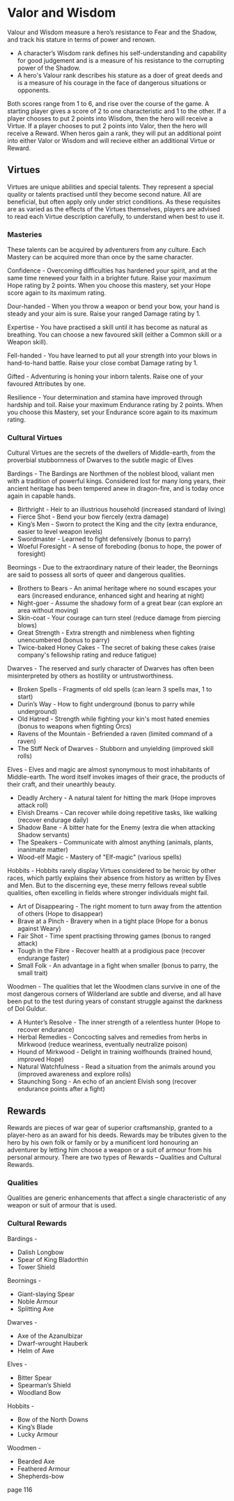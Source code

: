# Valor and Wisdom

Valour and Wisdom measure a hero’s resistance to Fear and the Shadow, and track his stature in terms of power and renown. 

* A character’s Wisdom rank defines his self-understanding and capability for good judgement and is a measure of his resistance to the corrupting power of the Shadow.
* A hero's Valour rank describes his stature as a doer of great deeds and is a measure of his courage in the face of dangerous situations or opponents.  

Both scores range from 1 to 6, and rise over the course of the game.  A starting player gives a score of 2 to one characteristic and 1 to the other. If a player chooses to put 2 points into Wisdom, then the hero will receive a Virtue. If a player chooses to put 2 points into Valor, then the hero will receive a Reward.   When heros gain a rank, they will put an additional point into either Valor or Wisdom and will recieve either an additional Virtue or Reward.

## Virtues

Virtues are unique abilities and special talents.  They represent a special quality or talents practised until they become second nature.  All are beneficial, but often apply only under strict conditions. As these requisites are as varied as the effects of the Virtues themselves, players are advised to read each Virtue description carefully, to understand when best to use it. 

### Masteries

These talents can be acquired by adventurers from any culture. Each Mastery can be acquired more than once by the same character.

Confidence - Overcoming difficulties has hardened your spirit, and at the same time renewed your faith in a brighter future.  Raise your maximum Hope rating by 2 points. When you choose this mastery, set your Hope score again to its maximum rating.

Dour-handed - When you throw a weapon or bend your bow, your hand is steady and your aim is sure.  Raise your ranged Damage rating by 1. 

Expertise - You have practised a skill until it has become as natural as breathing.  You can choose a new favoured skill (either a Common skill or a Weapon skill).
 
Fell-handed - You have learned to put all your strength into your blows in hand-to-hand battle.  Raise your close combat Damage rating by 1.

Gifted - Adventuring is honing your inborn talents. Raise one of your favoured Attributes by one. 

Resilience - Your determination and stamina have improved through hardship and toil.  Raise your maximum Endurance rating by 2 points. When you choose this Mastery, set your Endurance score again to its maximum rating.

### Cultural Virtues 

Cultural Virtues are the secrets of the dwellers of Middle-earth, from the proverbial stubbornness of Dwarves to the subtle magic of Elves

Bardings - The Bardings are Northmen of the noblest blood, valiant men with a tradition of powerful kings. Considered lost for many long years, their ancient heritage has been tempered anew in dragon-fire, and is today once again in capable hands.

* Birthright - Heir to an illustrious household (increased standard of living)
* Fierce Shot - Bend your bow fiercely (extra damage)
* King’s Men - Sworn to protect the King and the city (extra endurance, easier to level weapon levels)
* Swordmaster - Learned to fight defensively (bonus to parry)
* Woeful Foresight - A sense of foreboding (bonus to hope, the power of foresight)

Beornings - Due to the extraordinary nature of their leader, the Beornings are said to possess all sorts of queer and dangerous qualities. 

* Brothers to Bears - An animal heritage where no sound escapes your ears (increased endurance, enhanced sight and hearing at night)
* Night-goer - Assume the shadowy form of a great bear (can explore an area without moving)
* Skin-coat - Your courage can turn steel (reduce damage from piercing blows)
* Great Strength - Extra strength and nimbleness when fighting unencumbered (bonus to parry)
* Twice-baked Honey Cakes - The secret of baking these cakes (raise company's fellowship rating and reduce fatigue)

Dwarves - The reserved and surly character of Dwarves has often been misinterpreted by others as hostility or untrustworthiness. 

* Broken Spells - Fragments of old spells (can learn 3 spells max, 1 to start)
* Durin’s Way - How to fight underground (bonus to parry while underground)
* Old Hatred - Strength while fighting your kin's most hated enemies (bonus to weapons when fighting Orcs)
* Ravens of the Mountain - Befriended a raven (limited command of a raven)
* The Stiff Neck of Dwarves - Stubborn and unyielding (improved skill rolls)

Elves - Elves and magic are almost synonymous to most inhabitants of Middle-earth. The word itself invokes images of their grace, the products of their craft, and their unearthly beauty. 

* Deadly Archery - A natural talent for hitting the mark (Hope improves attack roll)
* Elvish Dreams - Can recover while doing repetitive tasks, like walking (recover endurage daily)
* Shadow Bane - A bitter hate for the Enemy (extra die when attacking Shadow servants)
* The Speakers - Communicate with almost anything (animals, plants, inanimate matter)
* Wood-elf Magic - Mastery of "Elf-magic" (various spells)

Hobbits - Hobbits rarely display Virtues considered to be heroic by other races, which partly explains their absence from history as written by Elves and Men. But to the discerning eye, these merry fellows reveal subtle qualities, often excelling in fields where stronger individuals might fail. 

* Art of Disappearing - The right moment to turn away from the attention of others (Hope to disappear)
* Brave at a Pinch - Bravery when in a tight place (Hope for a bonus against Weary)
* Fair Shot - Time spent practising throwing games (bonus to ranged attack)
* Tough in the Fibre - Recover health at a prodigious pace (recover endurange faster)
* Small Folk - An advantage in a fight when smaller (bonus to parry, the small trait)

Woodmen - The qualities that let the Woodmen clans survive in one of the most dangerous corners of Wilderland are subtle and diverse, and all have been put to the test during years of constant struggle against the darkness of Dol Guldur. 

* A Hunter’s Resolve - The inner strength of a relentless hunter (Hope to recover endurance)
* Herbal Remedies - Concocting salves and remedies from herbs in Mirkwood (reduce weariness, eventually neutralize poison)
* Hound of Mirkwood - Delight in training wolfhounds (trained hound, improved Hope)
* Natural Watchfulness - Read a situation from the animals around you (improved awareness and explore rolls)
* Staunching Song - An echo of an ancient Elvish song (recover endurance points after a fight)

## Rewards

Rewards are pieces of war gear of superior craftsmanship, granted to a player-hero as an award for his deeds.  Rewards may be tributes given to the hero by his own folk or family or by a munificent lord honouring an adventurer by letting him choose a weapon or a suit of armour from his personal armoury. There are two types of Rewards – Qualities and Cultural Rewards. 

### Qualities

Qualities are generic enhancements that affect a single characteristic of any weapon or suit of armour that is used.

### Cultural Rewards



Bardings - 
* Dalish Longbow
* Spear of King Bladorthin
* Tower Shield

Beornings - 
* Giant-slaying Spear
* Noble Armour
* Splitting Axe

Dwarves - 
* Axe of the Azanulbizar
* Dwarf-wrought Hauberk
* Helm of Awe

Elves - 
* Bitter Spear
* Spearman’s Shield
* Woodland Bow

Hobbits - 
* Bow of the North Downs
* King’s Blade
* Lucky Armour

Woodmen - 
* Bearded Axe
* Feathered Armour
* Shepherds-bow

page 116
